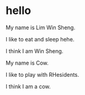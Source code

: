 # hello

My name is Lim Win Sheng.

I like to eat and sleep hehe.

I think I am Win Sheng.

My name is Cow.

I like to play with RHesidents.

I think I am a cow.

